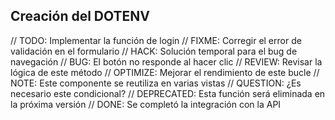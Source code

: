 ## Creación del DOTENV

// TODO: Implementar la función de login
// FIXME: Corregir el error de validación en el formulario
// HACK: Solución temporal para el bug de navegación
// BUG: El botón no responde al hacer clic
// REVIEW: Revisar la lógica de este método
// OPTIMIZE: Mejorar el rendimiento de este bucle
// NOTE: Este componente se reutiliza en varias vistas
// QUESTION: ¿Es necesario este condicional?
// DEPRECATED: Esta función será eliminada en la próxima versión
// DONE: Se completó la integración con la API
